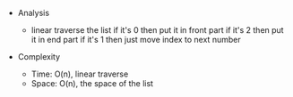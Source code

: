 - Analysis
    - linear traverse the list if it's 0 then put it in front part if it's 2 then put it in end part if it's 1 then just move index to next number

- Complexity
    - Time: O(n), linear traverse
    - Space: O(n), the space of the list